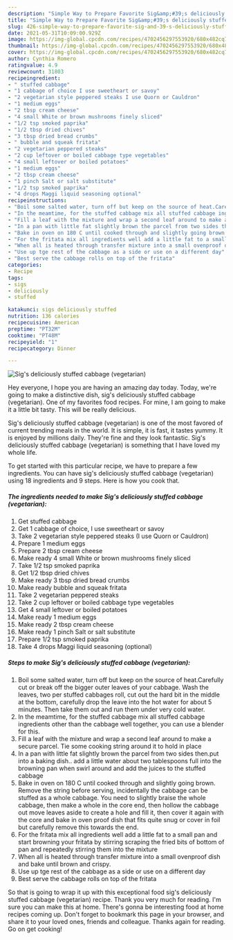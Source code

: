 ```yaml
---
description: "Simple Way to Prepare Favorite Sig&amp;#39;s deliciously stuffed cabbage (vegetarian)"
title: "Simple Way to Prepare Favorite Sig&amp;#39;s deliciously stuffed cabbage (vegetarian)"
slug: 426-simple-way-to-prepare-favorite-sig-and-39-s-deliciously-stuffed-cabbage-vegetarian
date: 2021-05-31T10:09:00.929Z
image: https://img-global.cpcdn.com/recipes/4702456297553920/680x482cq70/sigs-deliciously-stuffed-cabbage-vegetarian-recipe-main-photo.jpg
thumbnail: https://img-global.cpcdn.com/recipes/4702456297553920/680x482cq70/sigs-deliciously-stuffed-cabbage-vegetarian-recipe-main-photo.jpg
cover: https://img-global.cpcdn.com/recipes/4702456297553920/680x482cq70/sigs-deliciously-stuffed-cabbage-vegetarian-recipe-main-photo.jpg
author: Cynthia Romero
ratingvalue: 4.9
reviewcount: 31803
recipeingredient:
- " stuffed cabbage"
- "1 cabbage of choice I use sweetheart or savoy"
- "2 vegetarian style peppered steaks I use Quorn or Cauldron"
- "1 medium eggs"
- "2 tbsp cream cheese"
- "4 small White or brown mushrooms finely sliced"
- "1/2 tsp smoked paprika"
- "1/2 tbsp dried chives"
- "3 tbsp dried bread crumbs"
- " bubble and squeak fritata"
- "2 vegetarian peppered steaks"
- "2 cup leftover or boiled cabbage type vegetables"
- "4 small leftover or boiled potatoes"
- "1 medium eggs"
- "2 tbsp cream cheese"
- "1 pinch Salt or salt substitute"
- "1/2 tsp smoked paprika"
- "4 drops Maggi liquid seasoning optional"
recipeinstructions:
- "Boil some salted water, turn off but keep on the source of heat.Carefully cut or break off the bigger outer leaves of your cabbage. Wash the leaves, two per stuffed cabbages roll, cut out the hard bit in the middle at the bottom, carefully drop the leave into the hot water for about 5 minutes. Then take them out and run them under very cold water."
- "In the meamtime, for the stuffed cabbage mix all stuffed cabbage ingredients other than the cabbage well together, you can use a blender for this."
- "Fill a leaf with the mixture and wrap a second leaf around to make a secure parcel. Tie some cooking string around it to hold in place"
- "In a pan with little fat slightly brown the parcel from two sides then.put into a baking dish.. add a little water about two tablespoons full into the browning pan when swirl around and add the juices to the stuffed cabbage"
- "Bake in oven on 180 C until cooked through and slightly going brown. Remove the string before serving, incidentally the cabbage can be stuffed as a whole cabbage. You need to slightly braise the whole cabbage, then make a whole in the core end, then hollow the cabbage out move leaves aside to create a hole and fill it, then cover it again with the core and bake in oven proof dish that fits quite snug or cover in foil but carefully remove this towards the end."
- "For the fritata mix all ingredients well add a little fat to a small pan and start browning your fritata by stirring scraping the fried bits of bottom of pan and repeatedly stirring them into the mixture"
- "When all is heated through transfer mixture into a small ovenproof dish and bake until brown and crispy."
- "Use up tge rest of the cabbage as a side or use on a different day"
- "Best serve the cabbage rolls on top of the fritata"
categories:
- Recipe
tags:
- sigs
- deliciously
- stuffed

katakunci: sigs deliciously stuffed 
nutrition: 136 calories
recipecuisine: American
preptime: "PT32M"
cooktime: "PT48M"
recipeyield: "1"
recipecategory: Dinner

---
```



![Sig&#39;s deliciously stuffed cabbage (vegetarian)](https://img-global.cpcdn.com/recipes/4702456297553920/680x482cq70/sigs-deliciously-stuffed-cabbage-vegetarian-recipe-main-photo.jpg)

Hey everyone, I hope you are having an amazing day today. Today, we're going to make a distinctive dish, sig&#39;s deliciously stuffed cabbage (vegetarian). One of my favorites food recipes. For mine, I am going to make it a little bit tasty. This will be really delicious.



Sig&#39;s deliciously stuffed cabbage (vegetarian) is one of the most favored of current trending meals in the world. It is simple, it is fast, it tastes yummy. It is enjoyed by millions daily. They're fine and they look fantastic. Sig&#39;s deliciously stuffed cabbage (vegetarian) is something that I have loved my whole life.


To get started with this particular recipe, we have to prepare a few ingredients. You can have sig&#39;s deliciously stuffed cabbage (vegetarian) using 18 ingredients and 9 steps. Here is how you cook that.

<!--inarticleads1-->

##### The ingredients needed to make Sig&#39;s deliciously stuffed cabbage (vegetarian):

1. Get  stuffed cabbage
1. Get 1 cabbage of choice, I use sweetheart or savoy
1. Take 2 vegetarian style peppered steaks (I use Quorn or Cauldron)
1. Prepare 1 medium eggs
1. Prepare 2 tbsp cream cheese
1. Make ready 4 small White or brown mushrooms finely sliced
1. Take 1/2 tsp smoked paprika
1. Get 1/2 tbsp dried chives
1. Make ready 3 tbsp dried bread crumbs
1. Make ready  bubble and squeak fritata
1. Take 2 vegetarian peppered steaks
1. Take 2 cup leftover or boiled cabbage type vegetables
1. Get 4 small leftover or boiled potatoes
1. Make ready 1 medium eggs
1. Make ready 2 tbsp cream cheese
1. Make ready 1 pinch Salt or salt substitute
1. Prepare 1/2 tsp smoked paprika
1. Take 4 drops Maggi liquid seasoning (optional)




<!--inarticleads2-->

##### Steps to make Sig&#39;s deliciously stuffed cabbage (vegetarian):

1. Boil some salted water, turn off but keep on the source of heat.Carefully cut or break off the bigger outer leaves of your cabbage. Wash the leaves, two per stuffed cabbages roll, cut out the hard bit in the middle at the bottom, carefully drop the leave into the hot water for about 5 minutes. Then take them out and run them under very cold water.
1. In the meamtime, for the stuffed cabbage mix all stuffed cabbage ingredients other than the cabbage well together, you can use a blender for this.
1. Fill a leaf with the mixture and wrap a second leaf around to make a secure parcel. Tie some cooking string around it to hold in place
1. In a pan with little fat slightly brown the parcel from two sides then.put into a baking dish.. add a little water about two tablespoons full into the browning pan when swirl around and add the juices to the stuffed cabbage
1. Bake in oven on 180 C until cooked through and slightly going brown. Remove the string before serving, incidentally the cabbage can be stuffed as a whole cabbage. You need to slightly braise the whole cabbage, then make a whole in the core end, then hollow the cabbage out move leaves aside to create a hole and fill it, then cover it again with the core and bake in oven proof dish that fits quite snug or cover in foil but carefully remove this towards the end.
1. For the fritata mix all ingredients well add a little fat to a small pan and start browning your fritata by stirring scraping the fried bits of bottom of pan and repeatedly stirring them into the mixture
1. When all is heated through transfer mixture into a small ovenproof dish and bake until brown and crispy.
1. Use up tge rest of the cabbage as a side or use on a different day
1. Best serve the cabbage rolls on top of the fritata




So that is going to wrap it up with this exceptional food sig&#39;s deliciously stuffed cabbage (vegetarian) recipe. Thank you very much for reading. I'm sure you can make this at home. There's gonna be interesting food at home recipes coming up. Don't forget to bookmark this page in your browser, and share it to your loved ones, friends and colleague. Thanks again for reading. Go on get cooking!
